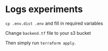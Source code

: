 # Logs experiments

`cp .env.dist .env` and fill in required variables

Change `backend.tf` file to your s3 bucket

Then simply run `terraform apply`.
